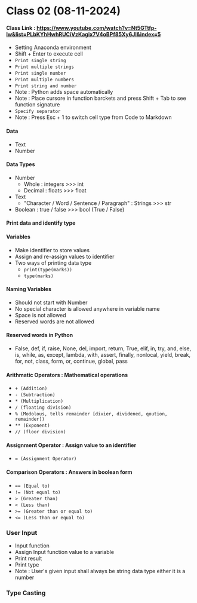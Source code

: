 # Class 02 (08-11-2024)
#### Class Link : https://www.youtube.com/watch?v=Nt5GTtfp-lw&list=PLbKYhHwhRUCiVzKagix7V4oBPf85Xy6Jl&index=5
- Setting Anaconda environment
- Shift + Enter to execute cell
- `Print single string`
- `Print multiple strings`
- `Print single number`
- `Print multiple numbers`
- `Print string and number`
- Note : Python adds space automatically
- Note : Place cursore in function barckets and press Shift + Tab to see function signature
- `Specify separator`
- Note : Press Esc + 1 to switch cell type from Code to Markdown
#### Data
- Text
- Number
#### Data Types
- Number
  - Whole    :  integers  >>>  int
  - Decimal  :  floats    >>>  float
- Text
    - "Character / Word / Sentence / Paragraph"  :  Strings  >>>  str
- Boolean    :  true / false  >>>  bool  (True / False)
#### Print data and identify type
#### Variables
- Make identifier to store values
- Assign and re-assign values to identifier
- Two ways of printing data type
  - `print(type(marks))`
  - `type(marks)`
#### Naming Variables
- Should not start with Number
- No special character is allowed anywhere in variable name
- Space is not allowed
- Reserved words are not allowed
#### Reserved words in Python
- False, def, if, raise, None, del, import, return, True, elif, in, try, and, else, is, while, as, except, lambda, with, assert, finally, nonlocal, yield, break, for, not, class, form, or, continue, global, pass
#### Arithmatic Operators : Mathematical operations
- `+ (Addition)`
- `- (Subtraction)`
- `* (Multiplication)`
- `/ (floating division)`
- `% (Modolous, tells remainder [divier, dividened, qoution, remainder])`
- `** (Exponent)`
- `// (floor division)`
#### Assignment Operator : Assign value to an identifier
- `= (Assignment Operator)`
#### Comparison Operators : Answers in boolean form
- `== (Equal to)`
- `!= (Not equal to)`
- `> (Greater than)`
- `< (Less than)`
- `>= (Greater than or equal to)`
- `<= (Less than or equal to)`
### User Input
- Input function
- Assign Input function value to a variable
- Print result
- Print type
- Note : User's given input shall always be string data type either it is a number
### Type Casting


